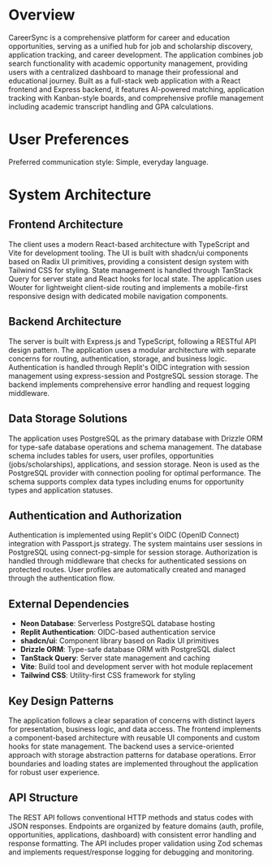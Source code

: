 # Overview

CareerSync is a comprehensive platform for career and education opportunities, serving as a unified hub for job and scholarship discovery, application tracking, and career development. The application combines job search functionality with academic opportunity management, providing users with a centralized dashboard to manage their professional and educational journey. Built as a full-stack web application with a React frontend and Express backend, it features AI-powered matching, application tracking with Kanban-style boards, and comprehensive profile management including academic transcript handling and GPA calculations.

# User Preferences

Preferred communication style: Simple, everyday language.

# System Architecture

## Frontend Architecture
The client uses a modern React-based architecture with TypeScript and Vite for development tooling. The UI is built with shadcn/ui components based on Radix UI primitives, providing a consistent design system with Tailwind CSS for styling. State management is handled through TanStack Query for server state and React hooks for local state. The application uses Wouter for lightweight client-side routing and implements a mobile-first responsive design with dedicated mobile navigation components.

## Backend Architecture
The server is built with Express.js and TypeScript, following a RESTful API design pattern. The application uses a modular architecture with separate concerns for routing, authentication, storage, and business logic. Authentication is handled through Replit's OIDC integration with session management using express-session and PostgreSQL session storage. The backend implements comprehensive error handling and request logging middleware.

## Data Storage Solutions
The application uses PostgreSQL as the primary database with Drizzle ORM for type-safe database operations and schema management. The database schema includes tables for users, user profiles, opportunities (jobs/scholarships), applications, and session storage. Neon is used as the PostgreSQL provider with connection pooling for optimal performance. The schema supports complex data types including enums for opportunity types and application statuses.

## Authentication and Authorization
Authentication is implemented using Replit's OIDC (OpenID Connect) integration with Passport.js strategy. The system maintains user sessions in PostgreSQL using connect-pg-simple for session storage. Authorization is handled through middleware that checks for authenticated sessions on protected routes. User profiles are automatically created and managed through the authentication flow.

## External Dependencies
- **Neon Database**: Serverless PostgreSQL database hosting
- **Replit Authentication**: OIDC-based authentication service
- **shadcn/ui**: Component library based on Radix UI primitives
- **Drizzle ORM**: Type-safe database ORM with PostgreSQL dialect
- **TanStack Query**: Server state management and caching
- **Vite**: Build tool and development server with hot module replacement
- **Tailwind CSS**: Utility-first CSS framework for styling

## Key Design Patterns
The application follows a clear separation of concerns with distinct layers for presentation, business logic, and data access. The frontend implements a component-based architecture with reusable UI components and custom hooks for state management. The backend uses a service-oriented approach with storage abstraction patterns for database operations. Error boundaries and loading states are implemented throughout the application for robust user experience.

## API Structure
The REST API follows conventional HTTP methods and status codes with JSON responses. Endpoints are organized by feature domains (auth, profile, opportunities, applications, dashboard) with consistent error handling and response formatting. The API includes proper validation using Zod schemas and implements request/response logging for debugging and monitoring.
